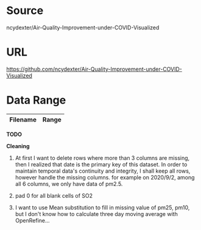 # Source
ncydexter/Air-Quality-Improvement-under-COVID-Visualized

# URL
https://github.com/ncydexter/Air-Quality-Improvement-under-COVID-Visualized

# Data Range
| Filename | Range |
| ----------- | ----------- |
**TODO**



**Cleaning**
1. At first I want to delete rows where more than 3 columns are missing, then I realized that date is the primary key of this dataset. In order to maintain temporal data's continuity and integrity, I shall keep all rows, however handle the missing columns. for example on 2020/9/2, among all 6 columns, we only have data of pm2.5. 

2. pad 0 for all blank cells of SO2

3. I want to use Mean substitution to fill in missing value of pm25, pm10, but I don't know how to calculate three day moving average with OpenRefine...

